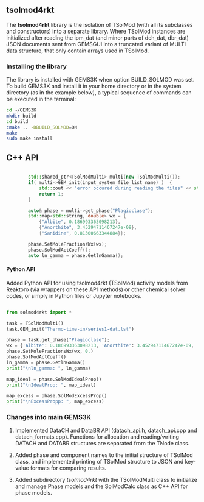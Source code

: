 ## tsolmod4rkt

 The **tsolmod4rkt** library is the isolation of TSolMod (with all its subclasses and constructors) into a separate library.  Where TSolMod instances are initialized after reading the ipm_dat (and minor parts of dch_dat, dbr_dat) JSON documents sent from GEMSGUI into a truncated variant of  MULTI data structure, that only contain arrays used in TSolMod.

### Installing the library

The library is installed with GEMS3K when option BUILD_SOLMOD was set.
To build GEMS3K and install it in your home directory or in the system directory (as in the example below), a typical sequence of commands can be executed in the terminal:

```sh
cd ~/GEMS3K
mkdir build
cd build
cmake .. -DBUILD_SOLMOD=ON
make
sudo make install
```

## C++ API

```cpp

        std::shared_ptr<TSolModMulti> multi(new TSolModMulti());
        if( multi->GEM_init(input_system_file_list_name) )  {
            std::cout << "error occured during reading the files" << std::endl;
            return 1;
        }

        auto& phase = multi->get_phase("Plagioclase");
        std::map<std::string, double> wx = {
            {"Albite", 0.186993363098213},
            {"Anorthite", 3.45294711467247e-09},
            {"Sanidine", 0.81300663344884}};

        phase.SetMoleFractionsWx(wx);
        phase.SolModActCoeff();
        auto ln_gamma = phase.GetlnGamma();
```


#### Python API

Added  Python API for using tsolmod4rkt (TSolMod) activity models from Reaktoro (via wrappers on these API methods) or other chemical solver codes, or simply in Python files or Jupyter notebooks.

```python

from solmod4rkt import *

task = TSolModMulti()
task.GEM_init("Thermo-time-in/series1-dat.lst")

phase = task.get_phase("Plagioclase");
wx = {'Albite': 0.186993363098213, 'Anorthite': 3.45294711467247e-09, 'Sanidine': 0.81300663344884}
phase.SetMoleFractionsWx(wx, 0.)
phase.SolModActCoeff()
ln_gamma = phase.GetlnGamma()
print("\nln_gamma: ", ln_gamma)

map_ideal = phase.SolModIdealProp()
print("\nIdealProp: ", map_ideal)

map_excess = phase.SolModExcessProp()
print("\nExcessPropp: ", map_excess)

```

### Changes into main GEMS3K

1. Implemented DataCH and DataBR API (datach_api.h, datach_api.cpp and datach_formats.cpp). Functions for allocation and reading/writing DATACH and DATABR structures are separated from the TNode class.

2. Added phase and component names to the initial structure of TSolMod class, and implemented printing of TSolMod structure to JSON and key-value formats for comparing results.

3. Added subdirectory *tsolmod4rkt* with the TSolModMulti class to initialize and manage Phase models and the SolModCalc class as C++ API for phase models.





